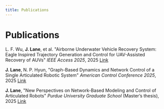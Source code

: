 ```yaml
---
title: Publications
---
```


# Publications

L. F. Wu, **J. Lane**, et al. "Airborne Underwater Vehicle Recovery System: Eagle Inspired Trajectory Generation and Control for UAV-Assisted Recovery of AUVs" *IEEE Access 2025*, 2025 [Link](https://ieeexplore.ieee.org/document/11122504)

**J. Lane**, N. P. Hyun, "Graph-Based Dynamics and Network Control of a Single Articulated Robotic System" *American Control Conference 2025*, 2025 [Link](https://ieeexplore.ieee.org/document/11107566)

**J. Lane**, "New Perspectives on Network-Based Modeling and Control of Articulated Robots" *Purdue University Graduate School* (Master’s thesis), 2025 [Link](https://hammer.purdue.edu/articles/thesis/New_Perspectives_on_Network-Based_Modeling_and_Control_of_Articulated_Robots/28850858)